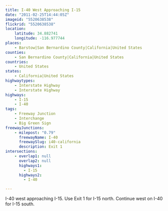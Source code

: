 ```yaml
---
title: I-40 West Approaching I-15
date: "2011-02-25T14:44:05Z"
imageid: "5520638538"
flickrid: "5520638538"
location:
    latitude: 34.882741
    longitude: -116.977744
places:
    - Barstow|San Bernardino County|California|United States
counties:
    - San Bernardino County|California|United States
countries:
    - United States
states:
    - California|United States
highwaytypes:
    - Interstate Highway
    - Interstate Highway
highways:
    - I-15
    - I-40
tags:
    - Freeway Junction
    - Interchange
    - Big Green Sign
freewayJunctions:
    - milepost: "0.79"
      freewayName: I-40
      freewaySlug: i40-california
      description: Exit 1
intersections:
    - overlap1: null
      overlap2: null
      highways1:
        - I-15
      highways2:
        - I-40

---
```

I-40 west approaching I-15.  Use Exit 1 for I-15 north.  Continue west on I-40 for I-15 south.